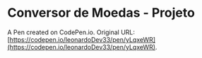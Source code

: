 # Conversor de Moedas - Projeto

A Pen created on CodePen.io. Original URL: [https://codepen.io/leonardoDev33/pen/yLqxeWR](https://codepen.io/leonardoDev33/pen/yLqxeWR).

